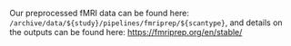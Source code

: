 Our preprocessed fMRI data can be found here: `/archive/data/${study}/pipelines/fmriprep/${scantype}`, and details on the outputs can be found here: https://fmriprep.org/en/stable/
